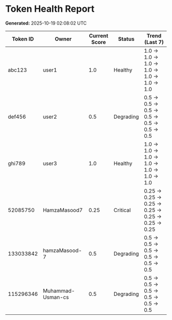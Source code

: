 # Token Health Report

**Generated:** 2025-10-19 02:08:02 UTC

| Token ID | Owner | Current Score | Status | Trend (Last 7) |
|----------|-------|---------------|--------|----------------|
| abc123 | user1 | 1.0 | Healthy | 1.0 → 1.0 → 1.0 → 1.0 → 1.0 → 1.0 → 1.0 |
| def456 | user2 | 0.5 | Degrading | 0.5 → 0.5 → 0.5 → 0.5 → 0.5 → 0.5 → 0.5 |
| ghi789 | user3 | 1.0 | Healthy | 1.0 → 1.0 → 1.0 → 1.0 → 1.0 → 1.0 → 1.0 |
| 52085750 | HamzaMasood7 | 0.25 | Critical | 0.25 → 0.25 → 0.25 → 0.25 → 0.25 → 0.25 → 0.25 |
| 133033842 | hamzaMasood-7 | 0.5 | Degrading | 0.5 → 0.5 → 0.5 → 0.5 → 0.5 → 0.5 |
| 115296346 | Muhammad-Usman-cs | 0.5 | Degrading | 0.5 → 0.5 → 0.5 → 0.5 → 0.5 → 0.5 |
